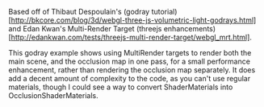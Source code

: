 Based off of Thibaut Despoulain's (godray tutorial)[http://bkcore.com/blog/3d/webgl-three-js-volumetric-light-godrays.html] and Edan Kwan's Multi-Render Target (threejs enhancements)[http://edankwan.com/tests/threejs-multi-render-target/webgl_mrt.html].

This godray example shows using MultiRender targets to render both the main scene, and the occlusion map in one pass, for a small performance enhancement, rather than rendering the occlusion map separately.  It does add a decent amount of complexity to the code, as you can't use regular materials, though I could see a way to convert ShaderMaterials into OcclusionShaderMaterials.